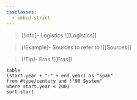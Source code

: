 ```yaml
---
cssclasses:
  - embed-strict
---
```

> [!info]- Logistics
> ![[Logistics]]

> [!Example]- Sources to refer to
> ![[Sources]]

> [!Tip]- Eras
> ![[Eras]]

```dataview
table 
(start.year + "-" + end.year) as "Span" 
from #type/century and !"90 System"
where start.year < 2001
sort start
```